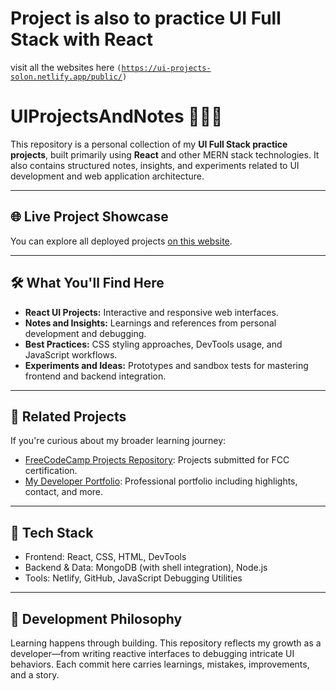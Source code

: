 # Project is also to practice UI Full Stack with React
visit all the websites here <code>(https://ui-projects-solon.netlify.app/public/)</code>

# UIProjectsAndNotes 🧑‍💻✨

This repository is a personal collection of my **UI Full Stack practice projects**, built primarily using **React** and other MERN stack technologies. It also contains structured notes, insights, and experiments related to UI development and web application architecture.

---

## 🌐 Live Project Showcase
You can explore all deployed projects [on this website](https://ui-projects-solon.netlify.app/public/).

---

## 🛠️ What You'll Find Here
- **React UI Projects:** Interactive and responsive web interfaces.
- **Notes and Insights:** Learnings and references from personal development and debugging.
- **Best Practices:** CSS styling approaches, DevTools usage, and JavaScript workflows.
- **Experiments and Ideas:** Prototypes and sandbox tests for mastering frontend and backend integration.

---

## 🔗 Related Projects
If you're curious about my broader learning journey:
- [FreeCodeCamp Projects Repository](https://github.com/priyanshu-solon/FreeCodeCamp_Projects): Projects submitted for FCC certification.
- [My Developer Portfolio](https://grand-pithivier-1ebfe7.netlify.app/): Professional portfolio including highlights, contact, and more.

---

## 🧠 Tech Stack
- Frontend: React, CSS, HTML, DevTools
- Backend & Data: MongoDB (with shell integration), Node.js
- Tools: Netlify, GitHub, JavaScript Debugging Utilities

---

## 🚧 Development Philosophy
Learning happens through building. This repository reflects my growth as a developer—from writing reactive interfaces to debugging intricate UI behaviors. Each commit here carries learnings, mistakes, improvements, and a story.
